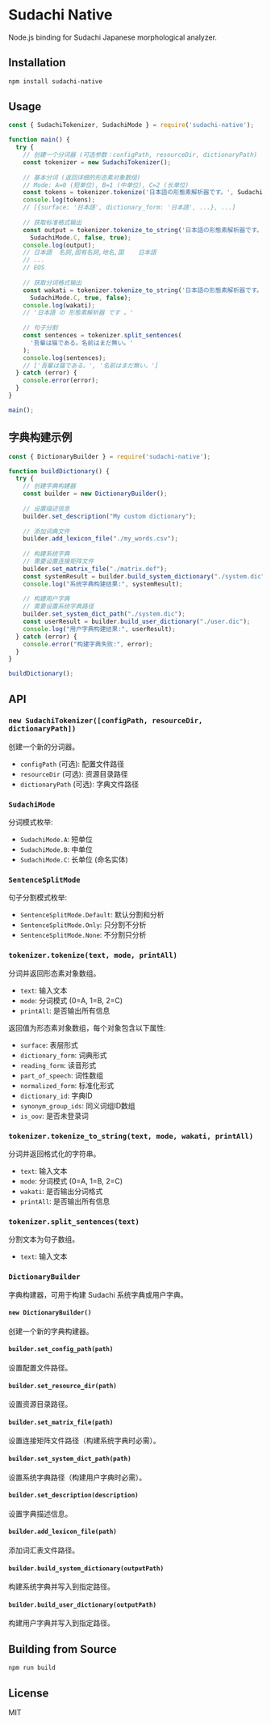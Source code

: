 # Sudachi Native

Node.js binding for Sudachi Japanese morphological analyzer.

## Installation

```bash
npm install sudachi-native
```

## Usage

```javascript
const { SudachiTokenizer, SudachiMode } = require('sudachi-native');

function main() {
  try {
    // 创建一个分词器 (可选参数：configPath, resourceDir, dictionaryPath)
    const tokenizer = new SudachiTokenizer();
    
    // 基本分词 (返回详细的形态素对象数组)
    // Mode: A=0 (短单位), B=1 (中单位), C=2 (长单位)
    const tokens = tokenizer.tokenize('日本語の形態素解析器です。', SudachiMode.C, true);
    console.log(tokens);
    // [{surface: '日本語', dictionary_form: '日本語', ...}, ...]
    
    // 获取标准格式输出
    const output = tokenizer.tokenize_to_string('日本語の形態素解析器です。', 
      SudachiMode.C, false, true);
    console.log(output);
    // 日本語	名詞,固有名詞,地名,国	日本語
    // ...
    // EOS
    
    // 获取分词格式输出
    const wakati = tokenizer.tokenize_to_string('日本語の形態素解析器です。',
      SudachiMode.C, true, false);
    console.log(wakati);
    // '日本語 の 形態素解析器 です 。'
    
    // 句子分割
    const sentences = tokenizer.split_sentences(
      '吾輩は猫である。名前はまだ無い。'
    );
    console.log(sentences);
    // ['吾輩は猫である。', '名前はまだ無い。']
  } catch (error) {
    console.error(error);
  }
}

main();
```

## 字典构建示例

```javascript
const { DictionaryBuilder } = require('sudachi-native');

function buildDictionary() {
  try {
    // 创建字典构建器
    const builder = new DictionaryBuilder();
    
    // 设置描述信息
    builder.set_description("My custom dictionary");
    
    // 添加词典文件
    builder.add_lexicon_file("./my_words.csv");
    
    // 构建系统字典
    // 需要设置连接矩阵文件
    builder.set_matrix_file("./matrix.def");
    const systemResult = builder.build_system_dictionary("./system.dic");
    console.log("系统字典构建结果:", systemResult);
    
    // 构建用户字典
    // 需要设置系统字典路径
    builder.set_system_dict_path("./system.dic");
    const userResult = builder.build_user_dictionary("./user.dic");
    console.log("用户字典构建结果:", userResult);
  } catch (error) {
    console.error("构建字典失败:", error);
  }
}

buildDictionary();
```

## API

### `new SudachiTokenizer([configPath, resourceDir, dictionaryPath])`
创建一个新的分词器。
- `configPath` (可选): 配置文件路径
- `resourceDir` (可选): 资源目录路径
- `dictionaryPath` (可选): 字典文件路径

### `SudachiMode`
分词模式枚举:
- `SudachiMode.A`: 短单位
- `SudachiMode.B`: 中单位
- `SudachiMode.C`: 长单位 (命名实体)

### `SentenceSplitMode`
句子分割模式枚举:
- `SentenceSplitMode.Default`: 默认分割和分析
- `SentenceSplitMode.Only`: 只分割不分析
- `SentenceSplitMode.None`: 不分割只分析

### `tokenizer.tokenize(text, mode, printAll)`
分词并返回形态素对象数组。
- `text`: 输入文本
- `mode`: 分词模式 (0=A, 1=B, 2=C)
- `printAll`: 是否输出所有信息

返回值为形态素对象数组，每个对象包含以下属性:
- `surface`: 表层形式
- `dictionary_form`: 词典形式
- `reading_form`: 读音形式
- `part_of_speech`: 词性数组
- `normalized_form`: 标准化形式
- `dictionary_id`: 字典ID
- `synonym_group_ids`: 同义词组ID数组
- `is_oov`: 是否未登录词

### `tokenizer.tokenize_to_string(text, mode, wakati, printAll)`
分词并返回格式化的字符串。
- `text`: 输入文本
- `mode`: 分词模式 (0=A, 1=B, 2=C)
- `wakati`: 是否输出分词格式
- `printAll`: 是否输出所有信息

### `tokenizer.split_sentences(text)`
分割文本为句子数组。
- `text`: 输入文本

### `DictionaryBuilder`
字典构建器，可用于构建 Sudachi 系统字典或用户字典。

#### `new DictionaryBuilder()`
创建一个新的字典构建器。

#### `builder.set_config_path(path)`
设置配置文件路径。

#### `builder.set_resource_dir(path)`
设置资源目录路径。

#### `builder.set_matrix_file(path)`
设置连接矩阵文件路径（构建系统字典时必需）。

#### `builder.set_system_dict_path(path)`
设置系统字典路径（构建用户字典时必需）。

#### `builder.set_description(description)`
设置字典描述信息。

#### `builder.add_lexicon_file(path)`
添加词汇表文件路径。

#### `builder.build_system_dictionary(outputPath)`
构建系统字典并写入到指定路径。

#### `builder.build_user_dictionary(outputPath)`
构建用户字典并写入到指定路径。

## Building from Source

```bash
npm run build
```

## License

MIT 